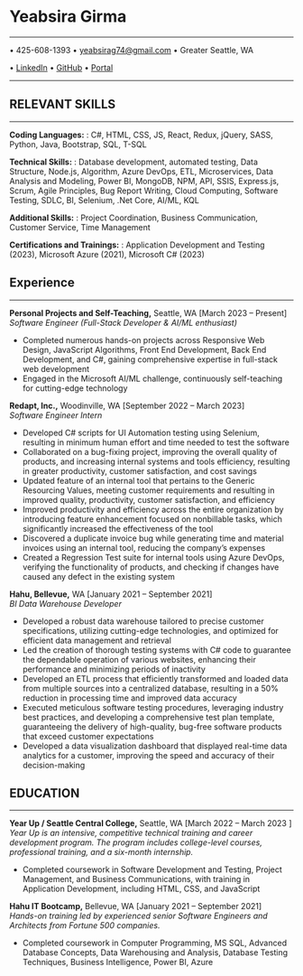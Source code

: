 # Yeabsira Girma

-------------------     ----------------------------
• 425-608-1393 • yeabsirag74@gmail.com • Greater Seattle, WA

• [LinkedIn](https://www.linkedin.com/in/yeabsiragirma/)  • [GitHub](https://github.com/Yeab243/)   • [Portal](https://yeab243.github.io/portal/)
-------------------     ----------------------------

## RELEVANT SKILLS
---------

**Coding Languages:** 
:   C#, HTML, CSS, JS, React, Redux, jQuery, SASS, Python, Java, Bootstrap, SQL, T-SQL 

**Technical Skills:**
:   Database development, automated testing, Data Structure, Node.js, Algorithm, Azure DevOps, ETL,
Microservices, Data Analysis and Modeling, Power BI, MongoDB, NPM, API, SSIS, Express.js, Scrum, Agile Principles,
Bug Report Writing, Cloud Computing, Software Testing, SDLC, BI, Selenium, .Net Core, AI/ML, KQL 

**Additional Skills:** 
:   Project Coordination, Business Communication, Customer Service, Time Management 

**Certifications and Trainings:** 
:   Application Development and Testing (2023), Microsoft Azure (2021), Microsoft C# (2023) 
 
## Experience
----------

**Personal Projects and Self-Teaching,** Seattle, WA  [March 2023 – Present]
<br>
*Software Engineer (Full-Stack Developer & AI/ML enthusiast)*
<br>
- Completed numerous hands-on projects across Responsive Web Design, JavaScript Algorithms, Front End
Development, Back End Development, and C#, gaining comprehensive expertise in full-stack web development
- Engaged in the Microsoft AI/ML challenge, continuously self-teaching for cutting-edge technology 

**Redapt, Inc.,** Woodinville, WA  [September 2022 – March 2023]
<br>
*Software Engineer Intern*
<br>
- Developed C# scripts for UI Automation testing using Selenium, resulting in minimum human effort and time needed to
test the software
- Collaborated on a bug-fixing project, improving the overall quality of products, and increasing internal systems and tools
efficiency, resulting in greater productivity, customer satisfaction, and cost savings
- Updated feature of an internal tool that pertains to the Generic Resourcing Values, meeting customer requirements and
resulting in improved quality, productivity, customer satisfaction, and efficiency
- Improved productivity and efficiency across the entire organization by introducing feature enhancement focused on nonbillable tasks, which significantly increased the effectiveness of the tool
- Discovered a duplicate invoice bug while generating time and material invoices using an internal tool, reducing the
company’s expenses
- Created a Regression Test suite for internal tools using Azure DevOps, verifying the functionality of products, and
checking if changes have caused any defect in the existing system

**Hahu, Bellevue,** WA     [January 2021 – September 2021]
<br>
*BI Data Warehouse Developer*
<br>
- Developed a robust data warehouse tailored to precise customer specifications, utilizing cutting-edge technologies, and
optimized for efficient data management and retrieval
- Led the creation of thorough testing systems with C# code to guarantee the dependable operation of various websites,
enhancing their performance and minimizing periods of inactivity
- Developed an ETL process that efficiently transformed and loaded data from multiple sources into a centralized
database, resulting in a 50% reduction in processing time and improved data accuracy
- Executed meticulous software testing procedures, leveraging industry best practices, and developing a comprehensive
test plan template, guaranteeing the delivery of high-quality, bug-free software products that exceed customer
expectations
- Developed a data visualization dashboard that displayed real-time data analytics for a customer, improving the speed and
accuracy of their decision-making

## EDUCATION
--------------------

**Year Up / Seattle Central College,** Seattle, WA  [March 2022 – March 2023 ]
<br>
*Year Up is an intensive, competitive technical training and career development program. The program includes college-level
courses, professional training, and a six-month internship.*
- Completed coursework in Software Development and Testing, Project Management, and Business Communications,
with training in Application Development, including HTML, CSS, and JavaScript 

**Hahu IT Bootcamp,**  Bellevue, WA [January 2021 – September 2021]
<br>
*Hands-on training led by experienced senior Software Engineers and Architects from Fortune 500 companies.*

- Completed coursework in Computer Programming, MS SQL, Advanced Database Concepts, Data Warehousing and
Analysis, Database Testing Techniques, Business Intelligence, Power BI, Azure
